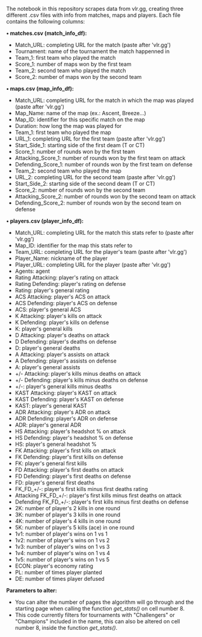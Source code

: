 The notebook in this repository scrapes data from vlr.gg, creating three different .csv files with info from matches, maps and players. Each file contains the following columns:

**• matches.csv (match_info_df):**
  - Match_URL: completing URL for the match (paste after 'vlr.gg')
  - Tournament: name of the tournament the match happenned in
  - Team_1: first team who played the match
  - Score_1: number of maps won by the first team
  - Team_2: second team who played the match
  - Score_2: number of maps won by the second team

**• maps.csv (map_info_df):**
  - Match_URL: completing URL for the match in which the map was played (paste after 'vlr.gg') 
  - Map_Name: name of the map (ex.: Ascent, Breeze...)
  - Map_ID: identifier for this specific match on the map
  - Duration: how long the map was played for
  - Team_1: first team who played the map
  - URL_1: completing URL for the first team (paste after 'vlr.gg')
  - Start_Side_1: starting side of the first deam (T or CT)
  - Score_1: number of rounds won by the first team
  - Attacking_Score_1: number of rounds won by the first team on attack
  - Defending_Score_1: number of rounds won by the first team on defense
  - Team_2: second team who played the map
  - URL_2: completing URL for the second team (paste after 'vlr.gg')
  - Start_Side_2: starting side of the second deam (T or CT)
  - Score_2: number of rounds won by the second team
  - Attacking_Score_2: number of rounds won by the second team on attack
  - Defending_Score_2: number of rounds won by the second team on defense

**• players.csv (player_info_df):**
  - Match_URL: completing URL for the match this stats refer to (paste after 'vlr.gg')
  - Map_ID: identifier for the map this stats refer to
  - Team_URL: completing URL for the player's team (paste after 'vlr.gg')
  - Player_Name: nickname of the player
  - Player_URL: completing URL for the player (paste after 'vlr.gg')
  - Agents: agent
  - Rating Attacking: player's rating on attack
  - Rating Defending: player's rating on defense
  - Rating: player's general rating
  - ACS Attacking: player's ACS on attack
  - ACS Defending: player's ACS on defense
  - ACS: player's general ACS
  - K Attacking: player's kills on attack
  - K Defending: player's kills on defense
  - K: player's general kills
  - D Attacking: player's deaths on attack
  - D Defending: player's deaths on defense
  - D: player's general deaths
  - A Attacking: player's assists on attack
  - A Defending: player's assists on defense
  - A: player's general assists
  - +/- Attacking: player's kills minus deaths on attack
  - +/- Defending: player's kills minus deaths on defense
  - +/-: player's general kills minus deaths
  - KAST Attacking: player's KAST on attack
  - KAST Defending: player's KAST on defense
  - KAST: player's general KAST
  - ADR Attacking: player's ADR on attack
  - ADR Defending: player's ADR on defense
  - ADR: player's general ADR
  - HS Attacking: player's headshot % on attack
  - HS Defending: player's headshot % on defense
  - HS: player's general headshot %
  - FK Attacking: player's first kills on attack
  - FK Defending: player's first kills on defense
  - FK: player's general first kills
  - FD Attacking: player's first deaths on attack
  - FD Defending: player's first deaths on defense
  - FD: player's general first deaths
  - FK_FD_+/-: player's first kills minus first deaths rating
  - Attacking FK_FD_+/-: player's first kills minus first deaths on attack
  - Defending FK_FD_+/-: player's first kills minus first deaths on defense
  - 2K: number of player's 2 kills in one round
  - 3K: number of player's 3 kills in one round
  - 4K: number of player's 4 kills in one round
  - 5K: number of player's 5 kills (ace) in one round
  - 1v1: number of player's wins on 1 vs 1
  - 1v2: number of player's wins on 1 vs 2
  - 1v3: number of player's wins on 1 vs 3
  - 1v4: number of player's wins on 1 vs 4
  - 1v5: number of player's wins on 1 vs 5
  - ECON: player's economy rating
  - PL: number of times player planted
  - DE: number of times player defused


**Parameters to alter:**
- You can alter the number of pages the algorithm will go through and the starting page when calling the function _get_stats()_ on cell number 8.
- This code currently filters for tournaments with "Challengers" or "Champions" included in the name, this can also be altered on cell number 8, inside the function _get_stats()_.
